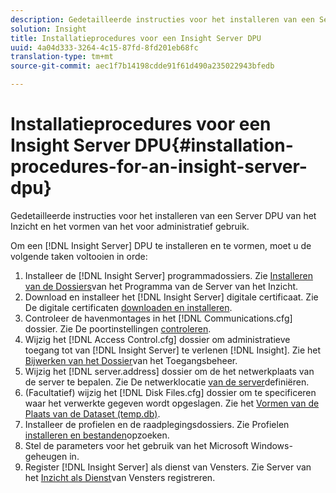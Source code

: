 ```yaml
---
description: Gedetailleerde instructies voor het installeren van een Server DPU van het Inzicht en het vormen van het voor administratief gebruik.
solution: Insight
title: Installatieprocedures voor een Insight Server DPU
uuid: 4a04d333-3264-4c15-87fd-8fd201eb68fc
translation-type: tm+mt
source-git-commit: aec1f7b14198cdde91f61d490a235022943bfedb

---
```



# Installatieprocedures voor een Insight Server DPU{#installation-procedures-for-an-insight-server-dpu}

Gedetailleerde instructies voor het installeren van een Server DPU van het Inzicht en het vormen van het voor administratief gebruik.

Om een [!DNL Insight Server] DPU te installeren en te vormen, moet u de volgende taken voltooien in orde:

1. Installeer de [!DNL Insight Server] programmadossiers. Zie [Installeren van de Dossiers](../../../../home/c-inst-svr/c-install-ins-svr/t-install-proc-inst-svr-dpu/t-install-prgm-files.md#task-1e6251fd39714186baa40d38f23d0088)van het Programma van de Server van het Inzicht.
1. Download en installeer het [!DNL Insight Server] digitale certificaat. Zie De digitale certificaten [downloaden en installeren](../../../../home/c-inst-svr/c-install-ins-svr/t-install-proc-inst-svr-dpu/c-dnld-dgtl-cert/c-dnld-dgtl-cert.md#concept-4f79c240492f4e52b6375b4b3bbefa17).
1. Controleer de havenmontages in het [!DNL Communications.cfg] dossier. Zie De poortinstellingen [controleren](../../../../home/c-inst-svr/c-install-ins-svr/t-install-proc-inst-svr-dpu/t-chk-pt-stgs.md#task-a91191b0a19e4437aa535a27c734ae64).
1. Wijzig het [!DNL Access Control.cfg] dossier om administratieve toegang tot van [!DNL Insight Server] te verlenen [!DNL Insight]. Zie het [Bijwerken van het Dossier](../../../../home/c-inst-svr/c-install-ins-svr/t-install-proc-inst-svr-dpu/c-updt-accss-ctrl-file.md#concept-fb9aa0c0e0664c018528f56d01c4808d)van het Toegangsbeheer.
1. Wijzig het [!DNL server.address] dossier om de het netwerkplaats van de server te bepalen. Zie De netwerklocatie [van de server](../../../../home/c-inst-svr/c-install-ins-svr/t-install-proc-inst-svr-dpu/c-svrs-ntwk-loc/c-svrs-ntwk-loc.md#concept-87dd2aa3448c415ca1285bc445a8c649)definiëren.
1. (Facultatief) wijzig het [!DNL Disk Files.cfg] dossier om te specificeren waar het verwerkte gegeven wordt opgeslagen. Zie het [Vormen van de Plaats van de Dataset (temp.db)](../../../../home/c-inst-svr/c-install-ins-svr/t-install-proc-inst-svr-dpu/t-cfg-loc-dtst.md#task-f645eefecb154e679acbb480a07c1f0e).
1. Installeer de profielen en de raadplegingsdossiers. Zie Profielen [installeren en bestanden](../../../../home/c-inst-svr/c-install-ins-svr/t-install-proc-inst-svr-dpu/c-install-prof-lkup-files.md#concept-1631895d09a14dc99316bf8cf166fdfc)opzoeken.
1. Stel de parameters voor het gebruik van het Microsoft Windows-geheugen in.
1. Register [!DNL Insight Server] als dienst van Vensters. Zie Server van het [Inzicht als Dienst](../../../../home/c-inst-svr/c-install-ins-svr/t-install-proc-inst-svr-dpu/c-reg-wdws-svc.md#concept-f2c7aa891d544a2595aa01d0d796a540)van Vensters registreren.
